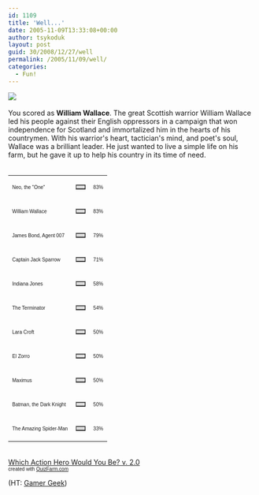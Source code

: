 ```yaml
---
id: 1109
title: 'Well...'
date: 2005-11-09T13:33:08+00:00
author: tsykoduk
layout: post
guid: 30/2008/12/27/well
permalink: /2005/11/09/well/
categories:
  - Fun!
---
```

<p><img src='http://images.quizfarm.com/1130268414WALLACE.jpg'/><br /><br /> You scored as <b>William Wallace</b>. The great Scottish warrior William Wallace led his people against their English oppressors in a campaign that won independence for Scotland and immortalized him in the hearts of his countrymen. With his warrior's heart, tactician's mind, and poet's soul, Wallace was a brilliant leader. He just wanted to live a simple life on his farm, but he gave it up to help his country in its time of need. <br /><br /><table border='0' width='300' cellspacing='0' cellpadding='0'><tr><td><p><font face='Arial' size='1'>Neo, the &quot;One&quot;</font></p></td><td><table border='1' cellpadding='0' cellspacing='0' width='83' bgcolor='#dddddd'><tr><td></td></tr></table></td><td><font face='Arial' size='1'>83%</font></td></tr><tr><td><p><font face='Arial' size='1'>William Wallace</font></p></td><td><table border='1' cellpadding='0' cellspacing='0' width='83' bgcolor='#dddddd'><tr><td></td></tr></table></td><td><font face='Arial' size='1'>83%</font></td></tr><tr><td><p><font face='Arial' size='1'>James Bond, Agent 007</font></p></td><td><table border='1' cellpadding='0' cellspacing='0' width='79' bgcolor='#dddddd'><tr><td></td></tr></table></td><td><font face='Arial' size='1'>79%</font></td></tr><tr><td><p><font face='Arial' size='1'>Captain Jack Sparrow</font></p></td><td><table border='1' cellpadding='0' cellspacing='0' width='71' bgcolor='#dddddd'><tr><td></td></tr></table></td><td><font face='Arial' size='1'>71%</font></td></tr><tr><td><p><font face='Arial' size='1'>Indiana Jones</font></p></td><td><table border='1' cellpadding='0' cellspacing='0' width='58' bgcolor='#dddddd'><tr><td></td></tr></table></td><td><font face='Arial' size='1'>58%</font></td></tr><tr><td><p><font face='Arial' size='1'>The Terminator</font></p></td><td><table border='1' cellpadding='0' cellspacing='0' width='54' bgcolor='#dddddd'><tr><td></td></tr></table></td><td><font face='Arial' size='1'>54%</font></td></tr><tr><td><p><font face='Arial' size='1'>Lara Croft</font></p></td><td><table border='1' cellpadding='0' cellspacing='0' width='50' bgcolor='#dddddd'><tr><td></td></tr></table></td><td><font face='Arial' size='1'>50%</font></td></tr><tr><td><p><font face='Arial' size='1'>El Zorro</font></p></td><td><table border='1' cellpadding='0' cellspacing='0' width='50' bgcolor='#dddddd'><tr><td></td></tr></table></td><td><font face='Arial' size='1'>50%</font></td></tr><tr><td><p><font face='Arial' size='1'>Maximus</font></p></td><td><table border='1' cellpadding='0' cellspacing='0' width='50' bgcolor='#dddddd'><tr><td></td></tr></table></td><td><font face='Arial' size='1'>50%</font></td></tr><tr><td><p><font face='Arial' size='1'>Batman, the Dark Knight</font></p></td><td><table border='1' cellpadding='0' cellspacing='0' width='50' bgcolor='#dddddd'><tr><td></td></tr></table></td><td><font face='Arial' size='1'>50%</font></td></tr><tr><td><p><font face='Arial' size='1'>The Amazing Spider-Man</font></p></td><td><table border='1' cellpadding='0' cellspacing='0' width='33' bgcolor='#dddddd'><tr><td></td></tr></table></td><td><font face='Arial' size='1'>33%</font></td></tr></table><br /><a href='http://quizfarm.com/test.php?q_id=92013'>Which Action Hero Would You Be? v. 2.0</a><br /><font face='Arial' size='1'>created with <a href='http://quizfarm.com'>QuizFarm.com</a></font></p>


<p>(HT: <a href="http://www.livejournal.com/users/gamergeek007/13715.html">Gamer Geek</a>)</p>